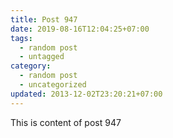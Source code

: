 ```yaml
---
title: Post 947
date: 2019-08-16T12:04:25+07:00
tags:
  - random post
  - untagged
category:
  - random post
  - uncategorized
updated: 2013-12-02T23:20:21+07:00
---
```

This is content of post 947